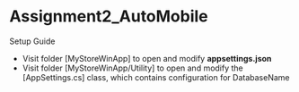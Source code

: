 # Assignment2_AutoMobile

Setup Guide
- Visit folder [MyStoreWinApp] to open and modify <b>appsettings.json</b>
- Visit folder [MyStoreWinApp/Utility] to open and modify the [AppSettings.cs] class, which contains configuration for DatabaseName 
